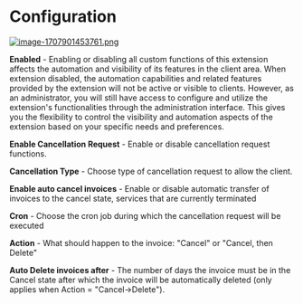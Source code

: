 # Configuration

[![image-1707901453761.png](https://doc.puq.info/uploads/images/gallery/2024-02/scaled-1680-/image-1707901453761.png)](https://doc.puq.info/uploads/images/gallery/2024-02/image-1707901453761.png)

**Enabled** - Enabling or disabling all custom functions of this extension affects the automation and visibility of its features in the client area. When extension disabled, the automation capabilities and related features provided by the extension will not be active or visible to clients. However, as an administrator, you will still have access to configure and utilize the extension's functionalities through the administration interface. This gives you the flexibility to control the visibility and automation aspects of the extension based on your specific needs and preferences.

**Enable Cancellation Request** - Enable or disable cancellation request functions.

**Cancellation Type** - Choose type of cancellation request to allow the client.

**Enable auto cancel invoices** - Enable or disable automatic transfer of invoices to the cancel state, services that are currently terminated

**Cron** - Choose the cron job during which the cancellation request will be executed

**Action** - What should happen to the invoice: "Cancel" or "Cancel, then Delete"

**Auto Delete invoices after** - The number of days the invoice must be in the Cancel state after which the invoice will be automatically deleted (only applies when Action = "Cancel-&gt;Delete").